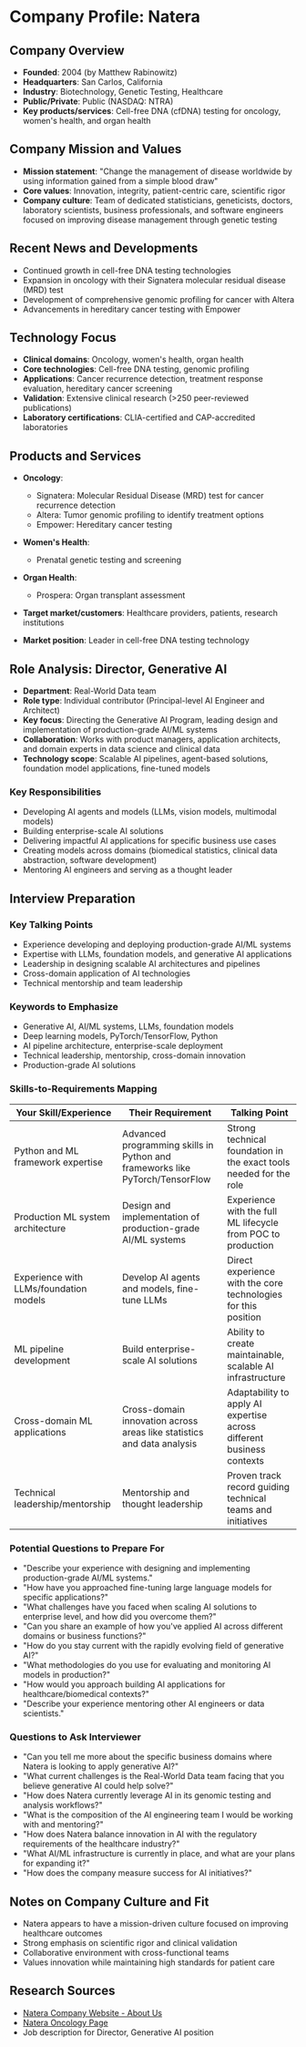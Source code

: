# Company Profile: Natera

## Company Overview
- **Founded**: 2004 (by Matthew Rabinowitz)
- **Headquarters**: San Carlos, California
- **Industry**: Biotechnology, Genetic Testing, Healthcare
- **Public/Private**: Public (NASDAQ: NTRA)
- **Key products/services**: Cell-free DNA (cfDNA) testing for oncology, women's health, and organ health

## Company Mission and Values
- **Mission statement**: "Change the management of disease worldwide by using information gained from a simple blood draw"
- **Core values**: Innovation, integrity, patient-centric care, scientific rigor
- **Company culture**: Team of dedicated statisticians, geneticists, doctors, laboratory scientists, business professionals, and software engineers focused on improving disease management through genetic testing

## Recent News and Developments
- Continued growth in cell-free DNA testing technologies
- Expansion in oncology with their Signatera molecular residual disease (MRD) test
- Development of comprehensive genomic profiling for cancer with Altera
- Advancements in hereditary cancer testing with Empower

## Technology Focus
- **Clinical domains**: Oncology, women's health, organ health
- **Core technologies**: Cell-free DNA testing, genomic profiling
- **Applications**: Cancer recurrence detection, treatment response evaluation, hereditary cancer screening
- **Validation**: Extensive clinical research (>250 peer-reviewed publications)
- **Laboratory certifications**: CLIA-certified and CAP-accredited laboratories

## Products and Services
- **Oncology**:
  - Signatera: Molecular Residual Disease (MRD) test for cancer recurrence detection
  - Altera: Tumor genomic profiling to identify treatment options
  - Empower: Hereditary cancer testing

- **Women's Health**:
  - Prenatal genetic testing and screening

- **Organ Health**:
  - Prospera: Organ transplant assessment

- **Target market/customers**: Healthcare providers, patients, research institutions
- **Market position**: Leader in cell-free DNA testing technology

## Role Analysis: Director, Generative AI
- **Department**: Real-World Data team
- **Role type**: Individual contributor (Principal-level AI Engineer and Architect)
- **Key focus**: Directing the Generative AI Program, leading design and implementation of production-grade AI/ML systems
- **Collaboration**: Works with product managers, application architects, and domain experts in data science and clinical data
- **Technology scope**: Scalable AI pipelines, agent-based solutions, foundation model applications, fine-tuned models

### Key Responsibilities
- Developing AI agents and models (LLMs, vision models, multimodal models)
- Building enterprise-scale AI solutions
- Delivering impactful AI applications for specific business use cases
- Creating models across domains (biomedical statistics, clinical data abstraction, software development)
- Mentoring AI engineers and serving as a thought leader

## Interview Preparation
### Key Talking Points
- Experience developing and deploying production-grade AI/ML systems
- Expertise with LLMs, foundation models, and generative AI applications
- Leadership in designing scalable AI architectures and pipelines
- Cross-domain application of AI technologies
- Technical mentorship and team leadership

### Keywords to Emphasize
- Generative AI, AI/ML systems, LLMs, foundation models
- Deep learning models, PyTorch/TensorFlow, Python
- AI pipeline architecture, enterprise-scale deployment
- Technical leadership, mentorship, cross-domain innovation
- Production-grade AI solutions

### Skills-to-Requirements Mapping
| Your Skill/Experience | Their Requirement | Talking Point |
|----------------------|-------------------|---------------|
| Python and ML framework expertise | Advanced programming skills in Python and frameworks like PyTorch/TensorFlow | Strong technical foundation in the exact tools needed for the role |
| Production ML system architecture | Design and implementation of production-grade AI/ML systems | Experience with the full ML lifecycle from POC to production |
| Experience with LLMs/foundation models | Develop AI agents and models, fine-tune LLMs | Direct experience with the core technologies for this position |
| ML pipeline development | Build enterprise-scale AI solutions | Ability to create maintainable, scalable AI infrastructure |
| Cross-domain ML applications | Cross-domain innovation across areas like statistics and data analysis | Adaptability to apply AI expertise across different business contexts |
| Technical leadership/mentorship | Mentorship and thought leadership | Proven track record guiding technical teams and initiatives |

### Potential Questions to Prepare For
- "Describe your experience with designing and implementing production-grade AI/ML systems."
- "How have you approached fine-tuning large language models for specific applications?"
- "What challenges have you faced when scaling AI solutions to enterprise level, and how did you overcome them?"
- "Can you share an example of how you've applied AI across different domains or business functions?"
- "How do you stay current with the rapidly evolving field of generative AI?"
- "What methodologies do you use for evaluating and monitoring AI models in production?"
- "How would you approach building AI applications for healthcare/biomedical contexts?"
- "Describe your experience mentoring other AI engineers or data scientists."

### Questions to Ask Interviewer
- "Can you tell me more about the specific business domains where Natera is looking to apply generative AI?"
- "What current challenges is the Real-World Data team facing that you believe generative AI could help solve?"
- "How does Natera currently leverage AI in its genomic testing and analysis workflows?"
- "What is the composition of the AI engineering team I would be working with and mentoring?"
- "How does Natera balance innovation in AI with the regulatory requirements of the healthcare industry?"
- "What AI/ML infrastructure is currently in place, and what are your plans for expanding it?"
- "How does the company measure success for AI initiatives?"

## Notes on Company Culture and Fit
- Natera appears to have a mission-driven culture focused on improving healthcare outcomes
- Strong emphasis on scientific rigor and clinical validation
- Collaborative environment with cross-functional teams
- Values innovation while maintaining high standards for patient care

## Research Sources
- [Natera Company Website - About Us](https://www.natera.com/company/about-us/)
- [Natera Oncology Page](https://www.natera.com/oncology/)
- Job description for Director, Generative AI position